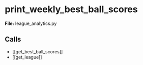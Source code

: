 # print_weekly_best_ball_scores

**File:** league_analytics.py

## Calls

- [[get_best_ball_scores]]
- [[get_league]]

